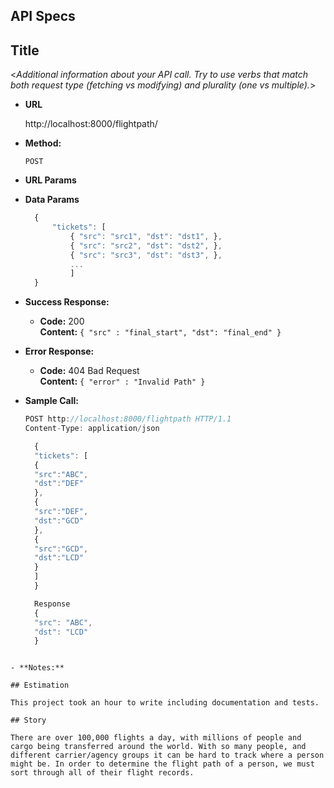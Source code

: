## API Specs

## **Title**

<_Additional information about your API call. Try to use verbs that match both request type (fetching vs modifying) and plurality (one vs multiple)._>

- **URL**

  http://localhost:8000/flightpath/

- **Method:**

  `POST`

- **URL Params**

- **Data Params**

  ```javascript
    {
        "tickets": [
            { "src": "src1", "dst": "dst1", },
            { "src": "src2", "dst": "dst2", },
            { "src": "src3", "dst": "dst3", },
            ...
            ]
    }
  ```

- **Success Response:**

  - **Code:** 200 <br />
    **Content:** `{ "src" : "final_start", "dst": "final_end" }`

- **Error Response:**

  - **Code:** 404 Bad Request <br />
    **Content:** `{ "error" : "Invalid Path" }`

- **Sample Call:**

  ```javascript
  POST http://localhost:8000/flightpath HTTP/1.1
  Content-Type: application/json

    {
    "tickets": [
    {
    "src":"ABC",
    "dst":"DEF"
    },
    {
    "src":"DEF",
    "dst":"GCD"
    },
    {
    "src":"GCD",
    "dst":"LCD"
    }
    ]
    }

    Response
    {
    "src": "ABC",
    "dst": "LCD"
    }
  ```

```

- **Notes:**

## Estimation

This project took an hour to write including documentation and tests.

## Story

There are over 100,000 flights a day, with millions of people and cargo being transferred around the world. With so many people, and different carrier/agency groups it can be hard to track where a person might be. In order to determine the flight path of a person, we must sort through all of their flight records.
```
